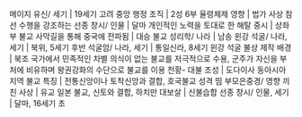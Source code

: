 메이지 유신/ 세기		| 19세기
고려 중앙 행정 조직		| 2성 6부
율령체제 영향		| 법가 사상
참선 수행을 강조하는 선종 창시/ 인물		| 달마
개인적인 노력을 토대로 한 해탈 중시		| 상좌부 불교
사막길을 통해 중국에 전파됨		| 대승 불교
성리학/ 나라		| 남송
윈강 석굴/ 나라, 세기		| 북위, 5세기 후반
석굴암/ 나라, 세기		| 통일신라, 8세기
윈강 석굴 불상 제작 배경		| 북조 국가에서 민족적인 차별 의식이 없는 불교를 저극적으로 수용, 군주가 자신을 부처에 비유하며 왕권강화의 수단으로 불교를 이용
천황- 대불 조성		| 도다이사
동아시아 지역 불교 특징		| 전통신앙이나 토착신앙과 결합, 호국불교 성격 띰
부모은중경/ 영향 끼친 사상		| 유교
일본 불교, 신토와 결합, 하치만 대보살		| 신불습합
선종 창시/ 인물, 세기		| 달마, 16세기 초

